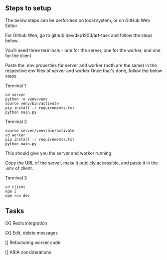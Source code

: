 ## Steps to setup
The below steps can be performed on local system, or on GitHub Web Editor

For Github Web, go to github.dev/dkp1903/art-task and follow the steps below

You'll need three terminals - one for the server, one for the worker, and one for the client

Paste the .env properties for server and worker (both are the same) in the respective env files of server and worker
Once that's done, follow the below steps

Terminal 1
```
cd server
python -m venv/venv
source venv/bin/activate
pip install -r requirements.txt
python main.py
```

Terminal 2
```
source server/venv/bin/activate
cd worker
pip install -r requirements.txt
python main.py
```

This should give you the server and worker running.

Copy the URL of the server, make it publicly accessible, and paste it in the .env of client.

Terminal 3
```
cd client
npm i
npm run dev
```


## Tasks
[X] Redis integration

[X] Edit, delete messages

[] Refactoring worker code

[] ARIA considerations